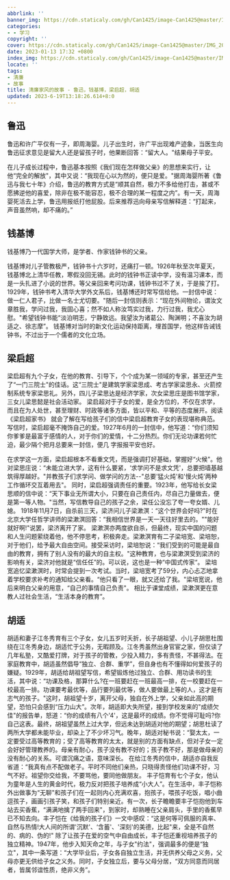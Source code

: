 ```yaml
---
abbrlink: ''
banner_img: https://cdn.staticaly.com/gh/Can1425/image-Can1425@master/IMG_20230203_221409.71cxmmykia80.webp
categories:
- - 学习
copyright: ''
cover: https://cdn.staticaly.com/gh/Can1425/image-Can1425@master/IMG_20230203_221409.71cxmmykia80.webp
date: 2023-01-13 17:32 +0800
index_img: https://cdn.staticaly.com/gh/Can1425/image-Can1425@master/IMG_20230203_221409.71cxmmykia80.webp
locate: ''
tags:
- 清廉
- 故事
title: 清廉家风的故事 - 鲁迅，钱基博，梁启超，胡适
updated: 2023-6-19T13:18:26.614+8:0
---
```

## 鲁迅

鲁迅和许广平仅有一子，即周海婴。儿子出生时，许广平出现难产迹象，当医生向鲁迅征求意见是留大人还是留孩子时，他果断回答：“留大人。"结果母子平安。

在儿子成长过程中，鲁迅基本按照《我们现在怎样做父亲》的思想来实行，让他“完全的解放"，其中又说：“我现在心以为然的，便只是爱。"据周海婴所著《鲁迅与我七十年》介绍，鲁迅的教育方式是“顺其自然，极力不多给他打击，甚或不愿拂逆他的喜爱，除非在极不能容忍，极不合理的某一程度之内”。有一天，周海婴死活去上学，鲁迅用报纸打他屁股。后来推荐迅向母亲写信解释道：“打起来，声音虽然响，却不痛的。”

## 钱基博

钱基博乃一代国学大师，是学者、作家钱钟书的父亲。

钱基博对儿子管教极严，钱钟书十六岁时，还痛打一顿。1926年秋至次年夏天，钱基博北上清华任教，寒假没回无锡。此时的钱钟书正读中学，没有温习课本，而是一头扎进了小说的世界。等父亲回来考问功课，钱钟书过不了关，于是挨了打。 1929年，钱钟书考入清华大学外文系后，钱基博还时常写信给他。一封信中说：做一仁人君子，比做一名士尤切要。"随后一封信则表示：“现在外间物论，谓汝文章胜我，学问过我，我固心喜；然不如人称汝笃实过我，力行过我，我尤心慰。"希望钱钟书能“淡泊明志，宁静致远。我望汝为诸葛公、陶渊明；不喜汝为胡适之、徐志摩”。 钱基博对当时的新文化运动保持距离，埋首国学，他这样告诫钱钟书，不过出于一个儒者的文化立场。

## 梁启超

梁启超有九个子女，在他的教育、引导下，个个成为某一领域的专家，甚至还产生了“一门三院士"的佳话。这“三院士"是建筑学家梁思成、考古学家梁思永、火箭控制系统专家梁思礼。另外，四儿子梁思达是经济学家，次女梁思庄是图书馆学家，三女儿梁思懿是社会活动家。 梁启超对于子女的爱，是全方位的，不仅在求学，而且在为人处世，甚至理财、时政等诸多方面，皆以平和、平等的态度展开。阅读《梁启超家书》 就会了解在写给孩子们的信中梁启超教育子女的表现堪称典范。 写信时，梁启超毫不掩饰自己的爱。1927年6月的一封信中，他写道：“你们须知你爹爹是最富于感情的人，对于你们的爱情，十二分热烈。你们无论功课若何忙迫，最少隔个把月总要来一封信，便几 字报报平安也好。

在求学这一方面，梁启超根本不看重文凭，而是强调打好基础，掌握好“火候"。他对梁思庄说：“未能立进大学，这有什么要紧，‘求学问不是求文凭'，总要把墙基越筑得厚越好。"并教孩子们求学问、做学问的方法--"总要'猛火炖'和'慢火炖'两种工作循环交互着用去"。 同时，梁启超强调责任的重要。1923年，他写给长女梁思顺的信中说：“天下事业无所谓大小，只要在自己责任内，尽自己力量做去，便是第一等人物。"当然，写信教导自己的孩子之余，梁任公没忘了夸一夸女婿、儿媳。 1918年11月7日，自杀前三天，梁济问儿子梁漱溟：“这个世界会好吗?"时在北京大学任哲学讲师的梁漱溟回答：“我相信世界是一天一天往好里去的。""能好就好啊!"说罢，梁济离开了家。 梁漱溟亦两度欲自杀，但最终，现实中国的问题和人生问题萦绕着他，他不停思考，积极奔走。梁漱溟育有二子梁培宽、梁培恕，对于他们，给予最大自由空间。接受采访时，梁培恕说：“我们受到的可能是最自由的教育，拥有了别人没有的最大的自主权。"这种教育，也与梁漱溟受到梁济的影响有关，梁济对他就是“信任任”的。可以说，这也是一种“中国式传家“。 梁培宽追忆梁漱溟时，时常会提到一次考试。当时，梁培宽考了59分，内心忐忑地拿着学校要求补考的通知给父亲看。“他只看了一眼，就又还给了我。"梁培宽说，他后来明白父亲的用意，“自己的事情自己负责"。 相比于课堂成绩，梁漱溟更在意教人过社会生活，“生活本身的教育”。

## 胡适

胡适和妻子江冬秀育有三个子女，女儿五岁时夭折，长子胡祖望、小儿子胡思杜围绕在江冬秀身边，胡适忙于公务，无暇顾及。江冬秀虽然出身官宦之家，但仅读了几年私塾，又酷爱打牌，对于孩子的管教，少投入精力，多有责怪，不甚得法。在家庭教育中，胡适虽然倡导“独立、合群、重学”，但自身也有不懂得如何爱孩子的嫌疑。1929年，胡适给胡祖望写信，希望锻炼他过独立、合群、用功读书的生活，其中说：“功课及格，那算什么?在一班要赶在一班最高一排，在一校要赶在一校最高一排。功课要考最优等，品行要列最优等，做人要做最上等的人，这才是有志气的孩子。"这时，胡祖望十岁，离开父母，独自在外上学，父亲如此高的期望，恐怕只会感到“压力山大”。次年，胡适即大失所望，接到学校发来的"成绩欠佳"的报告单，怒道：“你的成绩有八个'4'，这是最坏的成绩。你不觉得可耻吗?你自己这表。最终，胡祖望虽然上过大学，但远未达到胡适对他的期望；胡思杜读了两所大学都未能毕业，却染上了不少坏习气。晚年，胡适对秘书说：“娶太太，一定要受过高等教育的；受了高等教育的太太，就是别的方面有缺点，但对子女一定会好好管理教养的。母亲有耐心，孩子没有教不好的；孩子教不好，那是做母亲的没有耐心的关系。可谓沉痛之语，意味深长。 在给江冬秀的信中，胡适亦自我反省道：“我真有点不配做老子。平时不同他们亲热，只晓得责怪他们功课不好，习气不好。祖望你交给我，不要骂他，要同他做朋友。 丰子恺育有七个子女，他认为童年是人生的黄金时代，极力反对把孩子培养成“小大人”。在生活中，丰子恺称外出做事为“无聊"和孩子们在一起则内心充满欢喜，抱孩子，喂孩子吃饭，唱小曲逗孩子，画画引孩子笑，和孩子们特别亲近。有一次，长子瞻瞻要丰子恺抱他到车站去买香蕉，“满满地擒了两手回来"，到家时，却熟睡在父亲肩头，手里的香蕉早已不知去向。丰子恺在《给我的孩子们》一文中感叹：“这是何等可佩服的真率、自然与热情!大人间的所谓'沉默'、‘含蓄'、'深刻'的美德，比起"来，全是不自然的、病的、伪的!" 除了让孩子在爱的空气中自由成长，丰子恺还重视培养孩子的独立精神。1947年，他步入知天命之年，与子女"约法"，强调最多的便是“独立"，其中一条写道：“大学毕业后，子女各自独立生活，并无供养父母之义务，父母亦更无供给子女之义务。同时，子女独立后，要与父母分居，“双方同意而同居者，皆属邻谊性质，绝非义务”。
